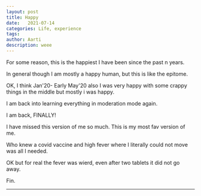 ```yaml
---
layout: post
title: Happy 
date:   2021-07-14
categories: Life, experience
tags: 
author: Aarti
description: weee
---
```


<!--more-->
For some reason, this is the happiest I have been since the 
past n years. 

In general though I am mostly a happy human, but this is 
like the epitome. 

OK, I think Jan'20- Early May'20 also I was very happy
with some crappy things in the middle but mostly i was happy. 

I am back into learning everything in moderation mode again. 

I am back, FINALLY!

I have missed this version of me so much. 
This is my most fav version of me. 

Who knew a covid vaccine and high fever where I literally could not move was all I needed. 

OK but for real the fever was wierd, even after two tablets it did not go away. 







Fin. 

---









